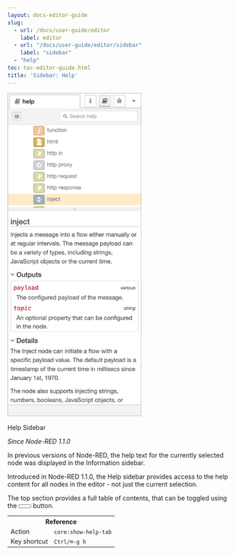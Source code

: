 ```yaml
---
layout: docs-editor-guide
slug:
  - url: /docs/user-guide/editor
    label: editor
  - url: "/docs/user-guide/editor/sidebar"
    label: "sidebar"
  - "help"
toc: toc-editor-guide.html
title: 'Sidebar: Help'
---
```


<div style="width: 300px" class="figure align-right">
  <img src="../images/editor-sidebar-help.png" alt="Help Sidebar">
  <p class="caption">Help Sidebar</p>
</div>

*Since Node-RED 1.1.0*

In previous versions of Node-RED, the help text for the currently selected node
was displayed in the Information sidebar.

Introduced in Node-RED 1.1.0, the Help sidebar provides access to the help content
for all nodes in the editor - not just the current selection.

The top section provides a full table of contents, that can be toggled using the
<i style="font-size: 0.8em; border-radius: 2px; display:inline-block;text-align:center; width: 20px; color: #777; border: 1px solid #777; padding: 3px;" class="fa fa-list-ul"></i> button.


<table class="action-ref inline">
 <tr><th colspan="2">Reference</th></tr>
 <tr><td>Action</td><td><code>core:show-help-tab</code></td></tr>
 <tr><td>Key shortcut</td><td><code>Ctrl/⌘-g h</code></td></tr>
</table>
